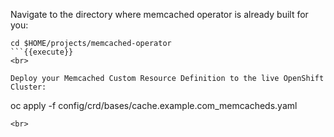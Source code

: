 
Navigate to the directory where memcached operator is already built for you:

```
cd $HOME/projects/memcached-operator
```{{execute}}
<br>

Deploy your Memcached Custom Resource Definition to the live OpenShift Cluster:
```
oc apply -f config/crd/bases/cache.example.com_memcacheds.yaml
```{{execute}}
<br>

